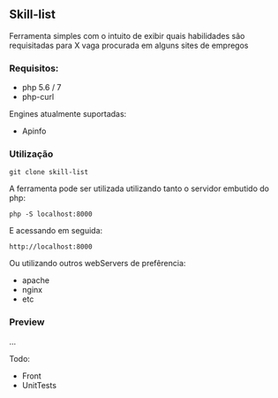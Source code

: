 Skill-list
-

Ferramenta simples com o intuito de exibir quais habilidades são requisitadas para X vaga procurada em alguns sites de empregos

### Requisitos:
- php 5.6 / 7
- php-curl

Engines atualmente suportadas:
- Apinfo

### Utilização
```
git clone skill-list
```

A ferramenta pode ser utilizada utilizando tanto o servidor embutido do php:

```
php -S localhost:8000
```

E acessando em seguida:
```
http://localhost:8000
```

Ou utilizando outros webServers de prefêrencia:
- apache
- nginx
- etc

### Preview
...

Todo:
- Front
- UnitTests